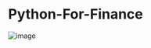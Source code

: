# Python-For-Finance
![image](https://github.com/ConatusForever/Python-For-Finance/assets/84429597/c4a47e14-12d4-4500-b07f-2b3cdd78fce5)
